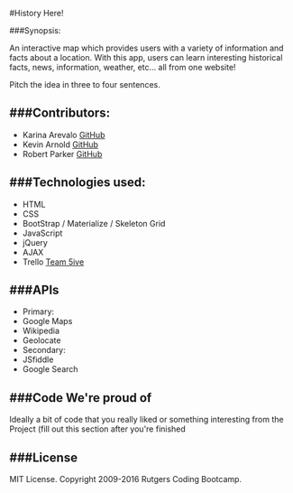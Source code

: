 #History Here!          


###Synopsis:

An interactive map which provides users with a variety of information and facts about a location. With this app, users can learn interesting historical facts, news, information, weather, etc... all from one website!

 Pitch the idea in three to four sentences.



###Contributors:  
---

* Karina Arevalo [GitHub](https://github.com/kjarevalo)  
* Kevin Arnold [GitHub](https://github.com/Kevarnold02)
* Robert Parker [GitHub](https://github.com/rparker24)


###Technologies used:
---
* HTML
* CSS
 * BootStrap / Materialize / Skeleton Grid
* JavaScript
 * jQuery
 * AJAX
* Trello [Team 5ive](https://trello.com/b/5sGXT7Ey/team-5ive)


###APIs
---
* Primary:
 * Google Maps
 * Wikipedia
 * Geolocate
* Secondary:
 * JSfiddle
 * Google Search


###Code We're proud of
---
Ideally a bit of code that you really liked or something interesting from the Project (fill out this section after you're finished




###License
---
MIT License. Copyright 2009-2016 Rutgers Coding Bootcamp.
